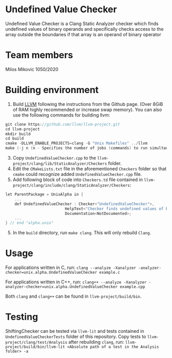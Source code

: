 # Undefined Value Checker 
Undefined Value Checker is a Clang Static Analyzer checker which finds undefined values of binary operands and specifically checks access to the array outside the boundaries if that array is an operand of binary operator

# Team members
Milos Mikovic 1050/2020

# Building environment
1. Build [LLVM](https://github.com/llvm/llvm-project) following the instructions from the Github page. (Over 8GiB of RAM highly recommended or increase swap memory). You can also use the following commands for building llvm:

``` cpp
git clone https://github.com/llvm/llvm-project.git
cd llvm-project
mkdir build
cd build
cmake -DLLVM_ENABLE_PROJECTS=clang -G "Unix Makefiles" ../llvm
make (-j n (n - Specifies the number of jobs (commands) to run simultaneously.)) Example: make -j 8
```
3. Copy `UndefinedValueChecker.cpp` to the `llvm-project/clang/lib/StaticAnalyzer/Checkers` folder.
4. Edit the `CMakeLists.txt` file in the aforementioned `Checkers` folder so that `cmake` could recognize added `UndefinedValueChecker.cpp` file.
5. Add following block of code into `Checkers.td` file contained in `llvm-project/clang/include/clang/StaticAnalyzer/Checkers`:
``` cpp
let ParentPackage = UnixAlpha in {
    ...
    def UndefinedValueChecker : Checker<"UndefinedValueChecker">,  
                          HelpText<"Checker finds undefined values of binary operands and specifically checks access to the array outside the boundaries if that array is an operand of binary operator">,  
                          Documentation<NotDocumented>;  
    ...
} // end "alpha.unix" 
```
5. In the `build` directory, run `make clang`. This will only rebuild `Clang`.

# Usage
For applications written in C, run: ` clang --analyze -Xanalyzer -analyzer-checker=unix.alpha.UndefinedValueChecker example.c `

For applications written in C++, run: ` clang++ --analyze -Xanalyzer -analyzer-checker=unix.alpha.UndefinedValueChecker example.cpp `

Both `clang` and `clang++` can be found in `llvm-project/build/bin`.

# Testing

ShiftingChecker can be tested via `llvm-lit` and tests contained in `UndefinedValueCheckerTests` folder of this repository. Copy tests to `llvm-project/clang/test/Analysis` after rebuilding `clang`, run: ` llvm-project/build/bin/llvm-lit <Absolute path of a test in the Analysis folder> -a `
